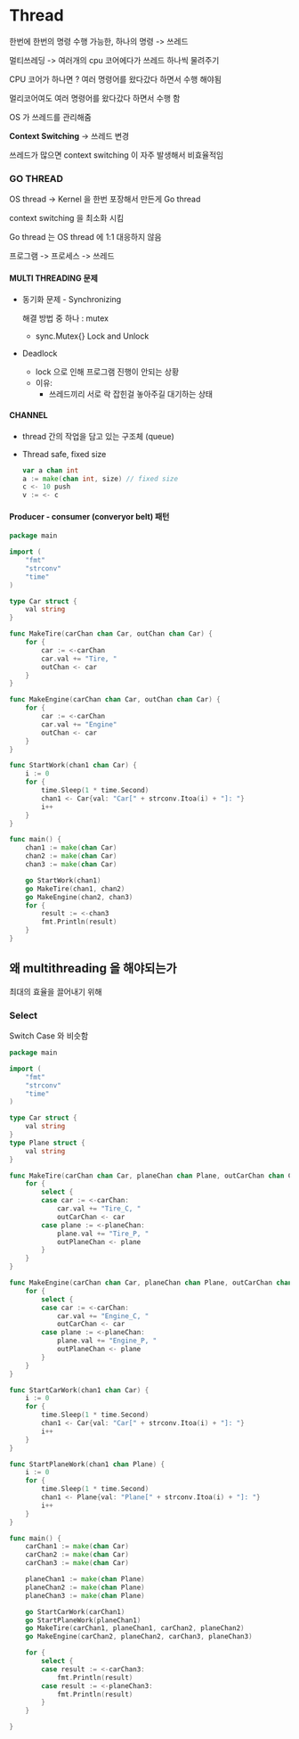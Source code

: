 # Thread

한번에 한번의 명령 수행 가능한, 하나의 명령 -> 쓰레드

멀티쓰레딩 -> 여러개의 cpu 코어에다가 쓰레드 하나씩 물려주기

CPU 코어가 하나면 ? 여러 명령어를 왔다갔다 하면서 수행 해야됨

멀리코어여도 여러 명령어를 왔다갔다 하면서 수행 함 

OS 가 쓰레드를 관리해줌



**Context Switching** -> 쓰레드 변경

쓰레드가 많으면 context switching 이 자주 발생해서 비효율적임



### GO THREAD

OS thread -> Kernel 을 한번 포장해서 만든게 Go thread

context switching 을 최소화 시킴

Go thread 는 OS thread 에 1:1 대응하지 않음



프로그램 -> 프로세스 -> 쓰레드 

#### MULTI THREADING 문제

- 동기화 문제 - Synchronizing

  해결 방법 중 하나 : mutex

  - sync.Mutex{} Lock and Unlock

- Deadlock 

  - lock 으로 인해 프로그램 진행이 안되는 상황
  - 이유: 
    - 쓰레드끼리 서로 락 잡힌걸 놓아주길 대기하는 상태

#### CHANNEL

* thread 간의 작업을 담고 있는 구조체 (queue)

* Thread safe, fixed size

  ```go
  var a chan int
  a := make(chan int, size) // fixed size
  c <- 10 push
  v := <- c
  ```



#### Producer - consumer (converyor belt) 패턴

```go
package main

import (
	"fmt"
	"strconv"
	"time"
)

type Car struct {
	val string
}

func MakeTire(carChan chan Car, outChan chan Car) {
	for {
		car := <-carChan
		car.val += "Tire, "
		outChan <- car
	}
}

func MakeEngine(carChan chan Car, outChan chan Car) {
	for {
		car := <-carChan
		car.val += "Engine"
		outChan <- car
	}
}

func StartWork(chan1 chan Car) {
	i := 0
	for {
		time.Sleep(1 * time.Second)
		chan1 <- Car{val: "Car[" + strconv.Itoa(i) + "]: "}
		i++
	}
}

func main() {
	chan1 := make(chan Car)
	chan2 := make(chan Car)
	chan3 := make(chan Car)

	go StartWork(chan1)
	go MakeTire(chan1, chan2)
	go MakeEngine(chan2, chan3)
	for {
		result := <-chan3
		fmt.Println(result)
	}
}
```



## 왜 multithreading 을 해야되는가

최대의 효율을 끌어내기 위해



### Select

Switch Case 와 비슷함

```go
package main

import (
	"fmt"
	"strconv"
	"time"
)

type Car struct {
	val string
}
type Plane struct {
	val string
}

func MakeTire(carChan chan Car, planeChan chan Plane, outCarChan chan Car, outPlaneChan chan Plane) {
	for {
		select {
		case car := <-carChan:
			car.val += "Tire_C, "
			outCarChan <- car
		case plane := <-planeChan:
			plane.val += "Tire_P, "
			outPlaneChan <- plane
		}
	}
}

func MakeEngine(carChan chan Car, planeChan chan Plane, outCarChan chan Car, outPlaneChan chan Plane) {
	for {
		select {
		case car := <-carChan:
			car.val += "Engine_C, "
			outCarChan <- car
		case plane := <-planeChan:
			plane.val += "Engine_P, "
			outPlaneChan <- plane
		}
	}
}

func StartCarWork(chan1 chan Car) {
	i := 0
	for {
		time.Sleep(1 * time.Second)
		chan1 <- Car{val: "Car[" + strconv.Itoa(i) + "]: "}
		i++
	}
}

func StartPlaneWork(chan1 chan Plane) {
	i := 0
	for {
		time.Sleep(1 * time.Second)
		chan1 <- Plane{val: "Plane[" + strconv.Itoa(i) + "]: "}
		i++
	}
}

func main() {
	carChan1 := make(chan Car)
	carChan2 := make(chan Car)
	carChan3 := make(chan Car)

	planeChan1 := make(chan Plane)
	planeChan2 := make(chan Plane)
	planeChan3 := make(chan Plane)

	go StartCarWork(carChan1)
	go StartPlaneWork(planeChan1)
	go MakeTire(carChan1, planeChan1, carChan2, planeChan2)
	go MakeEngine(carChan2, planeChan2, carChan3, planeChan3)

	for {
		select {
		case result := <-carChan3:
			fmt.Println(result)
		case result := <-planeChan3:
			fmt.Println(result)
		}
	}

}
```



